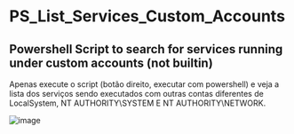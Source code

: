# PS_List_Services_Custom_Accounts
## Powershell Script to search for services running under custom accounts (not builtin)
Apenas execute o script (botão direito, executar com powershell) e veja a lista dos serviços sendo executados com outras contas diferentes de LocalSystem, NT AUTHORITY\SYSTEM E NT AUTHORITY\NETWORK.


![image](https://user-images.githubusercontent.com/91758384/135786829-99808612-0df4-467b-be2a-d3b5d0902515.png)

